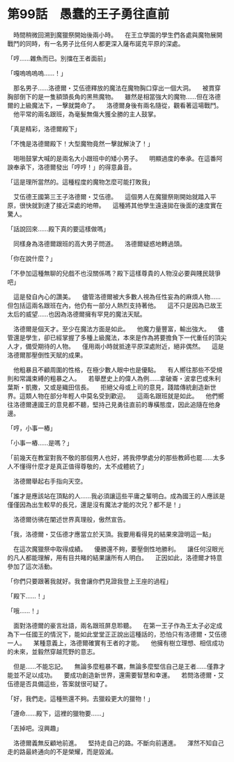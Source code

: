 # 第99話　愚蠢的王子勇往直前

　時間稍微回溯到魔獵祭開始後兩小時。
　在王立學園的學生們各處與魔物展開戰鬥的同時，有一名男子比任何人都更深入薩布諾克平原的深處。

「哼……雜魚而已。別擋在王者面前」

「嘎嗚嗚嗚嗚……！」

　那名男子……洛德爾・艾伍德釋放的魔法在魔物胸口穿出一個大洞。
　被貫穿胸部倒下的是一隻額頭長角的黑熊魔物。
　雖然是相當強大的魔物……但在洛德爾的上級魔法下，一擊就斃命了。
　洛德爾身後有兩名隨從，觀看著這場戰鬥。
　他平常的兩名跟班，為毫髮無傷大獲全勝的主人鼓掌。

「真是精彩，洛德爾殿下」

「不愧是洛德爾殿下！大型魔物竟然一擊就解決了！」

　啪啪鼓掌大喊的是兩名大小跟班中的矮小男子。
　明顯過度的奉承。在這番阿諛奉承下，洛德爾發出「哼哼！」的得意鼻音。

「這是理所當然的。這種程度的魔物怎麼可能打敗我」

　艾伍德王國第三王子洛德爾・艾伍德。
　這個男人在魔獵祭剛開始就踏入平原，很快就到達了接近深處的地帶。
　這種將其他學生遠遠拋在後面的速度實在驚人。

「話說回來……殿下真的要這樣做嗎」

　同樣身為洛德爾跟班的高大男子問道。
　洛德爾疑惑地轉過頭。

「你在說什麼？」

「不參加這種無聊的兒戲不也沒關係嗎？殿下這樣尊貴的人物沒必要與賤民競爭吧」

　這是發自內心的讚美。
　儘管洛德爾被大多數人視為任性妄為的麻煩人物……但包括這兩名跟班在內，他仍有一部分人熱烈支持著他。
　這不只是因為已故王太后的威望……也因為洛德爾擁有罕見的魔法天賦。

　洛德爾是個天才。至少在魔法方面是如此。
　他魔力量豐富，輸出強大。
　儘管還是學生，卻已經掌握了多種上級魔法，本來是作為將要擔負下一代重任的頂尖人才，備受期待的人物。
　僅用兩小時就抵達平原深處附近，絕非偶然。
　這是洛德爾那壓倒性天賦的成果。

　他粗暴且不顧周圍的性格，在極少數人眼中也是優點。
　有人嚮往那些不受規則和常識束縛的粗暴之人。
　若舉歷史上的偉人為例……拿破崙・波拿巴或朱利葉斯・凱撒，又或是織田信長。
　拒絕父母或上司的意見，踐踏傳統創造新世界。這類人物在部分年輕人中莫名受到歡迎。
　這兩名跟班就是如此。
　他們嚮往洛德爾連國王的意見都不聽，堅持己見勇往直前的專橫態度，因此追隨在他身邊。

「哼，小事一樁」

「小事一樁……是嗎？」

「前幾天在教室對我不敬的那個男人也好，將我停學處分的那些教師也罷……太多人不懂得什麼才是真正值得尊敬的，太不成體統了」

　洛德爾舉起右手指向天空。

「誰才是應該站在頂點的人……我必須讓這些平庸之輩明白。成為國王的人應該是僅僅因為出生較早的長兄，還是沒有魔法才能的次兄？都不是！」

　洛德爾彷彿在闡述世界真理般，傲然宣告。

「我，洛德爾・艾伍德才應當立於天頂。我要用看得見的結果來證明這一點」

　在這次魔獵祭中取得成績。
　優勝還不夠，要壓倒性地勝利。
　讓任何沒眼光的凡人都能理解，用有目共睹的結果讓所有人明白。
　正因如此，洛德爾才特意參加了這次活動。

「你們只要跟著我就好。我會讓你們見證我登上王座的過程」

「殿下……！」

「哦……！」

　面對洛德爾的豪言壯語，兩名跟班屏息聆聽。
　在第一王子作為王太子必定成為下一任國王的情況下，能如此堂堂正正說出這種話的，恐怕只有洛德爾・艾伍德一人。
　某種意義上，洛德爾確實有王者的才能。
　他擁有樹立理想、相信成功的未來，並毅然穿越荒野的意志。

　但是……不能忘記。
　無論多麼粗暴不羈，無論多麼堅信自己是王者……僅靠才能並不足以成功。
　要成功創造新世界，還需要智慧和幸運。
　若問洛德爾・艾伍德是否具備這些，答案就很可疑了。

「好，我們走。這種熊還不夠。去獵殺更大的獵物！」

「遵命……殿下，這裡的獵物要……」

「丟掉吧。沒興趣」

　洛德爾義無反顧地前進。
　堅持走自己的路。不斷向前邁進。
　渾然不知自己走的路最終通向的不是榮耀，而是毀滅。